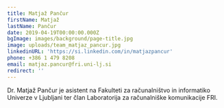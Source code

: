```yaml
---
title: Matjaž Pančur
firstName: Matjaž
lastName: Pančur
date: 2019-04-19T00:00:00.000Z
bgImage: images/background/page-title.jpg
image: uploads/team_matjaz_pancur.jpg
linkedinURL: 'https://si.linkedin.com/in/matjazpancur'
phone: +386 1 479 8208
email: matjaz.pancur@fri.uni-lj.si
redirect: ''
---
```

Dr. Matjaž Pančur je asistent na Fakulteti za računalništvo in informatiko Univerze v Ljubljani ter član Laboratorija za računalniške komunikacije FRI.
